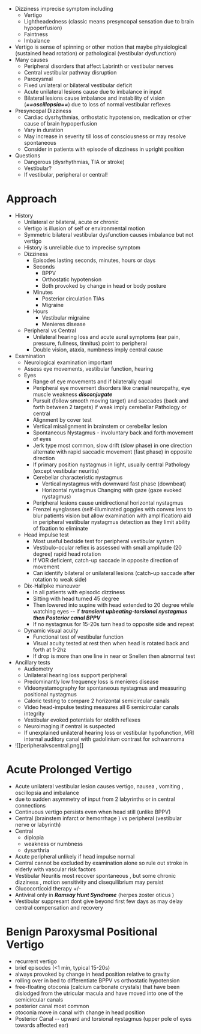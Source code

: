 - Dizziness imprecise symptom including
	- Vertigo 
	- Lightheadedness (classic means presyncopal sensation due to brain hypoperfusion)
	- Faintness
	- Imbalance
- Vertigo is sense of spinning or other motion that maybe physiological (sustained head rotation) or pathological (vestibular dysfunction)
- Many causes
	- Peripheral disorders that affect Labrinth or vestibular nerves 
	- Central vestibular pathway disruption
	- Paroxysmal 
	- Fixed unilateral or bilateral vestibular deficit 
	- Acute unilateral lesions cause due to imbalance in input
	- Bilateral lesions cause imbalance and instability of vision (***==oscillopsia==***) due to loss of normal vestibular reflexes 
- Presyncopal Dizziness
	- Cardiac dysrhythmias, orthostatic hypotension, medication or other cause of brain hypoperfusion
	- Vary in duration 
	- May increase in severity till loss of consciousness or may resolve spontaneous
	- Consider in patients with episode of dizziness in upright position
- Questions
	- Dangerous (dysrhythmias, TIA or stroke)
	- Vestibular? 
	- If vestibular, peripheral or central! 
# Approach
- History 
	- Unilateral or bilateral, acute or chronic
	- Vertigo is illusion of self or environmental motion 
	- Symmetric bilateral vestibular dysfunction causes imbalance but not vertigo 
	- History is unreliable due to imprecise symptom
	- Dizziness
		- Episodes lasting seconds, minutes, hours or days 
		- Seconds 
			- BPPV 
			- Orthostatic hypotension 
			- Both provoked by change in head or body posture 
		- Minutes 
			- Posterior circulation TIAs 
			- Migraine
		- Hours 
			- Vestibular migraine
			- Menieres disease
	- Peripheral vs Central 
		- Unilateral hearing loss and acute aural symptoms (ear pain, pressure, fullness, tinnitus) point to peripheral 
		- Double vision, ataxia, numbness imply central cause 
- Examination
	- Neurological examination important 
	- Assess eye movements, vestibular function, hearing
	- Eyes 
		- Range of eye movements and if bilaterally equal 
		- Peripheral eye movement disorders like cranial neuropathy, eye muscle weakness ***disconjugate***
		- Pursuit (follow smooth moving target) and saccades (back and forth between 2 targets) if weak imply cerebellar Pathology or central 
		- Alignment by cover test 
		- Vertical misalignment in brainstem or cerebellar lesion
		- Spontaneous Nystagmus - involuntary back and forth movement of eyes 
		- Jerk type most common, slow drift (slow phase) in one direction alternate with rapid saccadic movement (fast phase) in opposite direction 
		- If primary position nystagmus in light, usually central Pathology (except vestibular neuritis)
		- Cerebellar characteristic nystagmus
			- Vertical nystagmus with downward fast phase (downbeat)
			- Horizontal nystagmus Changing with gaze (gaze evoked nystagmus)
		- Peripheral lesions cause unidirectional horizontal nystagmus
		- Frenzel eyeglasses (self-illuminated goggles with convex lens to blur patients vision but allow examination with amplification) aid in peripheral vestibular nystagmus detection as they limit ability of fixation to eliminate
	- Head impulse test 
		- Most useful bedside test for peripheral vestibular system
		- Vestibulo-ocular reflex is assessed with small amplitude (20 degree) rapid head rotation
		- If VOR deficient, catch-up saccade in opposite direction of movement 
		- Can identify bilateral or unilateral lesions (catch-up saccade after rotation to weak side) 
	- Dix-Hallpike maneuver 
		- In all patients with episodic dizziness 
		- Sitting with head turned 45 degree
		- Then lowered into supine with head extended to 20 degree while watching eyes -- if ***transient upbeating-torsional nystagmus then Posterior canal BPPV*** 
		- If no nystagmus for 15-20s turn head to opposite side and repeat 
	- Dynamic visual acuity
		- Functional test of vestibular function 
		- Visual acuity tested at rest then when head is rotated back and forth at 1-2hz 
		- If drop is more than one line in near or Snellen then abnormal test 
- Ancillary tests 
	- Audiometry
	- Unilateral hearing loss support peripheral 
	- Predominantly low frequency loss is menieres disease 
	- Videonystamography for spontaneous nystagmus and measuring positional nystagmus
	- Caloric testing to compare 2 horizontal semicircular canals 
	- Video head-impulse testing measures all 6 semicircular canals integrity 
	- Vestibular evoked potentials for otolith reflexes 
	- Neuroimaging if central is suspected
	- If unexplained unilateral hearing loss or vestibular hypofunction, MRI internal auditory canal with gadolinium contrast for schwannoma
- ![[peripheralvscentral.png]]
# Acute Prolonged Vertigo  
- Acute unilateral vestibular lesion causes vertigo, nausea , vomiting , oscillopsia and imbalance 
- due to sudden asymmetry of input from 2 labyrinths or in central connections 
- Continuous vertigo persists even when head still (unlike BPPV) 
- Central (brainstem infarct or hemorrhage ) vs peripheral  (vestibular nerve or labyrinth)
- Central 
	- diplopia 
	- weakness or numbness 
	- dysarthria 
- Acute peripheral unlikely if head impulse normal 
- Central cannot be excluded by examination alone so rule out stroke in elderly with vascular risk factors 
- Vestibular Neuritis most recover spontaneous , but some chronic dizziness , motion sensitivity and disequilibrium may persist 
- Glucocorticoid therapy +/- 
- Antiviral only in ***Ramsay Hunt Syndrome*** (herpes zoster oticus )
- Vestibular suppresant dont give beyond first few days as may delay central compensation and recovery 
# Benign Paroxysmal Positional Vertigo 
- recurrent vertigo 
- brief episodes (<1 min, typical 15-20s) 
- always provoked by change in head position relative to gravity 
- rolling over in bed to differentiate  BPPV vs orthostatic hypotension 
- free-floating otoconia (calcium carbonate crystals) that have been dislodged from the utricular macula and have moved into one of the semicircular canals
- posterior canal most common 
- otoconia move in canal with change in head position 
- Posterior Canal -- upward and torsional nystagmus (upper pole of eyes towards affected ear)